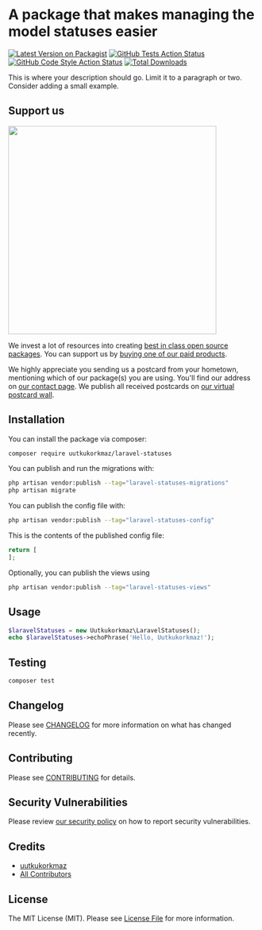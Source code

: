# A package that makes managing the model statuses easier

[![Latest Version on Packagist](https://img.shields.io/packagist/v/uutkukorkmaz/laravel-statuses.svg?style=flat-square)](https://packagist.org/packages/uutkukorkmaz/laravel-statuses)
[![GitHub Tests Action Status](https://img.shields.io/github/workflow/status/uutkukorkmaz/laravel-statuses/run-tests?label=tests)](https://github.com/uutkukorkmaz/laravel-statuses/actions?query=workflow%3Arun-tests+branch%3Amain)
[![GitHub Code Style Action Status](https://img.shields.io/github/workflow/status/uutkukorkmaz/laravel-statuses/Fix%20PHP%20code%20style%20issues?label=code%20style)](https://github.com/uutkukorkmaz/laravel-statuses/actions?query=workflow%3A"Fix+PHP+code+style+issues"+branch%3Amain)
[![Total Downloads](https://img.shields.io/packagist/dt/uutkukorkmaz/laravel-statuses.svg?style=flat-square)](https://packagist.org/packages/uutkukorkmaz/laravel-statuses)

This is where your description should go. Limit it to a paragraph or two. Consider adding a small example.

## Support us

[<img src="https://github-ads.s3.eu-central-1.amazonaws.com/laravel-statuses.jpg?t=1" width="419px" />](https://spatie.be/github-ad-click/laravel-statuses)

We invest a lot of resources into creating [best in class open source packages](https://spatie.be/open-source). You can support us by [buying one of our paid products](https://spatie.be/open-source/support-us).

We highly appreciate you sending us a postcard from your hometown, mentioning which of our package(s) you are using. You'll find our address on [our contact page](https://spatie.be/about-us). We publish all received postcards on [our virtual postcard wall](https://spatie.be/open-source/postcards).

## Installation

You can install the package via composer:

```bash
composer require uutkukorkmaz/laravel-statuses
```

You can publish and run the migrations with:

```bash
php artisan vendor:publish --tag="laravel-statuses-migrations"
php artisan migrate
```

You can publish the config file with:

```bash
php artisan vendor:publish --tag="laravel-statuses-config"
```

This is the contents of the published config file:

```php
return [
];
```

Optionally, you can publish the views using

```bash
php artisan vendor:publish --tag="laravel-statuses-views"
```

## Usage

```php
$laravelStatuses = new Uutkukorkmaz\LaravelStatuses();
echo $laravelStatuses->echoPhrase('Hello, Uutkukorkmaz!');
```

## Testing

```bash
composer test
```

## Changelog

Please see [CHANGELOG](CHANGELOG.md) for more information on what has changed recently.

## Contributing

Please see [CONTRIBUTING](CONTRIBUTING.md) for details.

## Security Vulnerabilities

Please review [our security policy](../../security/policy) on how to report security vulnerabilities.

## Credits

- [uutkukorkmaz](https://github.com/uutkukorkmaz)
- [All Contributors](../../contributors)

## License

The MIT License (MIT). Please see [License File](LICENSE.md) for more information.
